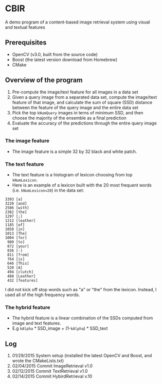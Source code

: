 # CBIR
A demo program of a content-based image retrieval system using visual and textual features

## Prerequisites
- OpenCV (v3.0, built from the source code)
- Boost (the latest version download from Homebrew)
- CMake

## Overview of the program
1. Pre-compute the image/text feature for all images in a data set
2. Given a query image from a separated data set, compute the image/text feature of that image, and calculate the sum of square (SSD) distance between the feature of the query image and the entire data set
3. Pick the top `kNumQuery` images in terns of minimum SSD, and then choose the majority of the ensemble as a final prediction
4. Evaluate the accuracy of the predictions through the entire query image set

### The image feature
- The image feature is a simple 32 by 32 black and white patch.

### The text feature
- The text feature is a histogram of lexicon choosing from top `kNumLexicon`.
- Here is an example of a lexicon built with the 20 most frequent words (i.e. `kNumLexicon=20`) in the data set:

~~~
3393 [a]
3220 [and]
2586 [with]
2382 [the]
1297 [;]
1212 [leather]
1185 [of]
1058 [in]
1013 [The]
1004 [for]
 980 [to]
 872 [your]
 836 [-]
 811 [from]
 764 [is]
 646 [This]
 520 [A]
 494 [clutch]
 488 [Leather]
 432 [features]
~~~

I did not kick off stop words such as "a" or "the" from the lexicon. Instead, I used all of the high frequency words.

### The hybrid feature
- The hybrid feature is a linear combination of the SSDs computed from image and text features.
- E.g `kAlpha` * SSD_image + (1-`kAlpha`) * SSD_text

<!--
##Evaluations
-->

## Log
1. 01/29/2015 System setup (installed the latest OpenCV and Boost, and wrote the CMakeLists.txt)
2. 02/04/2015 Commit ImageRetrieval v1.0
3. 02/12/2015 Commit TextRetrieval v1.0
5. 02/14/2015 Commit HybirdRetrieval v.10